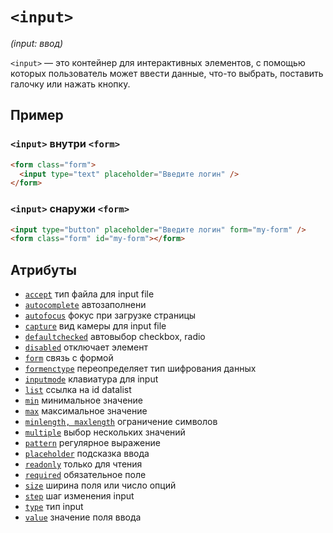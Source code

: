 # `<input>`

_(input: ввод)_

`<input>` — это контейнер для интерактивных элементов, с помощью которых пользователь может ввести данные, что-то выбрать, поставить галочку или нажать кнопку.

## Пример

### `<input>` внутри `<form>`

```html
<form class="form">
  <input type="text" placeholder="Введите логин" />
</form>
```

### `<input>` снаружи `<form>`

```html
<input type="button" placeholder="Введите логин" form="my-form" />
<form class="form" id="my-form"></form>
```

## Атрибуты

- [`accept`](../../ATTRIBUTES/FORM/accept.md) тип файла для input file
- [`autocomplete`](../../ATTRIBUTES/FORM/autocomplete.md) автозаполнени
- [`autofocus`](../../ATTRIBUTES/FORM/autofocus.md) фокус при загрузке страницы
- [`capture`](../../ATTRIBUTES/FORM/capture.md) вид камеры для input file
- [`defaultchecked`](../../ATTRIBUTES/FORM/defaultchecked.md) автовыбор checkbox, radio
- [`disabled`](../../ATTRIBUTES/FORM/disabled.md) отключает элемент
- [`form`](../../ATTRIBUTES/FORM/form.md) связь с формой
- [`formenctype`](../../ATTRIBUTES/FORM/formenctype.md) переопределяет тип шифрования данных
- [`inputmode`](../../ATTRIBUTES/FORM/inputmode.md) клавиатура для input
- [`list`](../../ATTRIBUTES/FORM/list.md) ссылка на id datalist
- [`min`](../../ATTRIBUTES/FORM/min.md) минимальное значение
- [`max`](../../ATTRIBUTES/FORM/max.md) максимальное значение
- [`minlength, maxlength`](<../../ATTRIBUTES/FORM/minlength, maxlength.md>) ограничение символов
- [`multiple`](../../ATTRIBUTES/FORM/multiple.md) выбор нескольких значений
- [`pattern`](../../ATTRIBUTES/FORM/pattern.md) регулярное выражение
- [`placeholder`](../../ATTRIBUTES/FORM/placeholder.md) подсказка ввода
- [`readonly`](../../ATTRIBUTES/FORM/readonly.md) только для чтения
- [`required`](../../ATTRIBUTES/FORM/required.md) обязательное поле
- [`size`](../../ATTRIBUTES/FORM/size.md) ширина поля или число опций
- [`step`](../../ATTRIBUTES/FORM/step.md) шаг изменения input
- [`type`](<../../ATTRIBUTES/FORM/type (INPUT).md>) тип input
- [`value`](../../ATTRIBUTES/FORM/value.md) значение поля ввода
